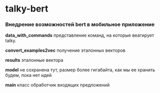 # talky-bert
### Внедрение возможностей bert в мобильное приложение


**data_with_commands** представление команд, на которые веагирует talky.
<p> </p>

**convert_examples2vec** получение эталонных векторов
<p> </p>

**results** эталонные вектора 
<p> </p>

**model** не сохранена тут, размер более гигабайта, как мы ее хранить будем, пока нет идей
<p> </p>

**main** класс обработчик входящих предложений